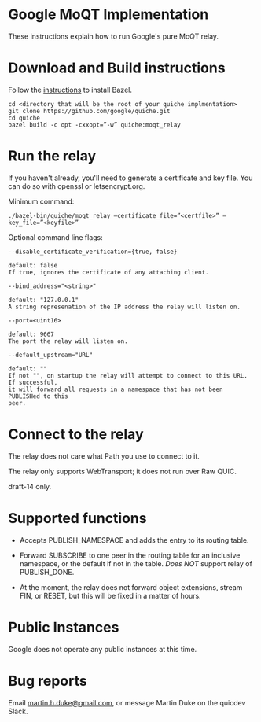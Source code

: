 # Google MoQT Implementation

These instructions explain how to run Google's pure MoQT relay.

# Download and Build instructions

Follow the [instructions](https://bazel.build/install) to install Bazel.

```
cd <directory that will be the root of your quiche implmentation>
git clone https://github.com/google/quiche.git
cd quiche
bazel build -c opt -cxxopt=”-w” quiche:moqt_relay
```

# Run the relay

If you haven't already, you'll need to generate a certificate and key file. You can
do so with openssl or letsencrypt.org.

Minimum command:

```
./bazel-bin/quiche/moqt_relay –certificate_file=”<certfile>” –key_file=”<keyfile>”
```

Optional command line flags:

```
--disable_certificate_verification={true, false}

default: false
If true, ignores the certificate of any attaching client.

--bind_address="<string>"

default: "127.0.0.1"
A string represenation of the IP address the relay will listen on.

--port=<uint16>

default: 9667
The port the relay will listen on.

--default_upstream="URL"

default: ""
If not "", on startup the relay will attempt to connect to this URL. If successful,
it will forward all requests in a namespace that has not been PUBLISHed to this
peer.
```

# Connect to the relay

The relay does not care what Path you use to connect to it.

The relay only supports WebTransport; it does not run over Raw QUIC.

draft-14 only.

# Supported functions

- Accepts PUBLISH_NAMESPACE and adds the entry to its routing table.

- Forward SUBSCRIBE to one peer in the routing table for an inclusive namespace, or
the default if not in the table. *Does NOT* support relay of PUBLISH_DONE.

- At the moment, the relay does not forward object extensions, stream FIN, or RESET,
but this will be fixed in a matter of hours.

# Public Instances

Google does not operate any public instances at this time.

# Bug reports

Email martin.h.duke@gmail.com, or message Martin Duke on the quicdev Slack.

